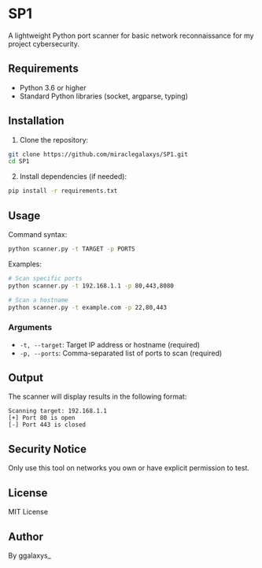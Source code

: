 # SP1
A lightweight Python port scanner for basic network reconnaissance for my project cybersecurity.

## Requirements

- Python 3.6 or higher
- Standard Python libraries (socket, argparse, typing)

## Installation

1. Clone the repository:
```bash
git clone https://github.com/miraclegalaxys/SP1.git
cd SP1
```

2. Install dependencies (if needed):
```bash
pip install -r requirements.txt
```

## Usage

Command syntax:
```bash
python scanner.py -t TARGET -p PORTS
```

Examples:
```bash
# Scan specific ports
python scanner.py -t 192.168.1.1 -p 80,443,8080

# Scan a hostname
python scanner.py -t example.com -p 22,80,443
```

### Arguments

- `-t, --target`: Target IP address or hostname (required)
- `-p, --ports`: Comma-separated list of ports to scan (required)

## Output

The scanner will display results in the following format:
```
Scanning target: 192.168.1.1
[+] Port 80 is open
[-] Port 443 is closed
```

## Security Notice

Only use this tool on networks you own or have explicit permission to test.

## License

MIT License

## Author

By ggalaxys_
